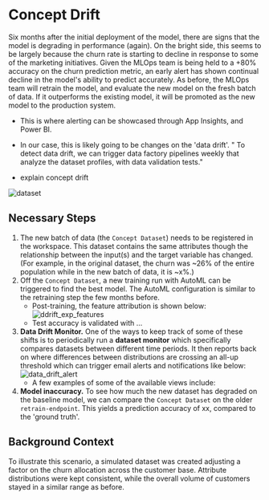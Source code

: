 # Concept Drift
Six months after the initial deployment of the model, there are signs that the model is degrading in
performance (again). On the bright side, this seems to be largely because the churn rate is starting to decline in
response to some of the marketing initiatives. Given the MLOps team is being held to a +80% accuracy on the
churn prediction metric, an early alert has shown continual decline in the model's ability to predict
accurately. As before, the MLOps team will retrain the model, and evaluate the new model on the fresh batch of
data. If it outperforms the existing model, it will be promoted as the new model to the production system.

- This is where alerting can be showcased through App Insights, and Power BI.

- In our case, this is likely going to be changes on the 'data drift'. " To detect data drift, we can trigger
  data factory pipelines weekly that analyze the dataset profiles, with data validation tests."
  
- explain concept drift

![dataset](./imgs/concept_dataset.png)
## Necessary Steps
1. The new batch of data (the `Concept Dataset`) needs to be registered in the workspace. This dataset
   contains the same attributes though the relationship between the input(s) and the target variable has
   changed. (For example, in the original dataset, the churn was ~26% of the entire population while in the
   new batch of data, it is ~x%.)
2. Off the `Concept Dataset`, a new training run with AutoML can be triggered to find the best model. The
   AutoML configuration is similar to the retraining step the few months before.
	- Post-training, the feature attribution is shown below:  ![ddrift_exp_features](./imgs/ddrift_exp_features.jpg)
	- Test accuracy is validated with ...
3. **Data Drift Monitor.** One of the ways to keep track of some of these shifts is to periodically run a
   **dataset monitor** which specifically compares datasets between different time periods. It then reports
   back on where differences between distributions are crossing an all-up threshold which can trigger email
   alerts and notifications like below: ![data_drift_alert](./imgs/data_drift_alert.jpg)
	- A few examples of some of the available views include: <pic1>
4. **Model inaccuracy.** To see how much the new dataset has degraded on the baseline model, we can compare
   the `Concept Dataset` on the older `retrain-endpoint`. This yields a prediction accuracy of xx, compared
   to the 'ground truth'.


## Background Context
To illustrate this scenario, a simulated dataset was created adjusting a factor on the churn allocation across
the customer base. Attribute distributions were kept consistent, while the overall volume of customers stayed
in a similar range as before. 
